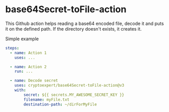 # base64Secret-toFile-action

This Github action helps reading a base64 encoded file, decode it and puts it on the defined path. If the directory doesn't exists, it creates it.

Simple example
```yaml
steps:
  - name: Action 1
    uses: ...

  - name: Action 2
    run: ...

  - name: Decode secret
    uses: cryptoexpert/base64Secret-toFile-action@v3
    with:
        secret: ${{ secrets.MY_AWESOME_SECRET_KEY }}
        filename: myFile.txt
        destination-path: ~/dirForMyFile
```

